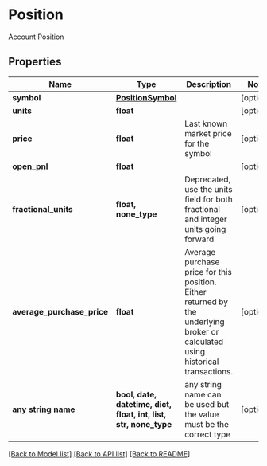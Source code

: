 # Position

Account Position

## Properties
Name | Type | Description | Notes
------------ | ------------- | ------------- | -------------
**symbol** | [**PositionSymbol**](PositionSymbol.md) |  | [optional] 
**units** | **float** |  | [optional] 
**price** | **float** | Last known market price for the symbol | [optional] 
**open_pnl** | **float** |  | [optional] 
**fractional_units** | **float, none_type** | Deprecated, use the units field for both fractional and integer units going forward | [optional] 
**average_purchase_price** | **float** | Average purchase price for this position. Either returned by the underlying broker or calculated using historical transactions. | [optional] 
**any string name** | **bool, date, datetime, dict, float, int, list, str, none_type** | any string name can be used but the value must be the correct type | [optional]

[[Back to Model list]](../README.md#documentation-for-models) [[Back to API list]](../README.md#documentation-for-api-endpoints) [[Back to README]](../README.md)


